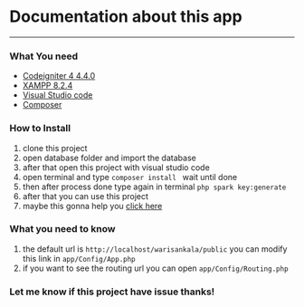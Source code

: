 # Documentation about this app 
___

### What You need 

-  [Codeigniter 4 4.4.0](https://codeigniter.com/user_guide/installation/index.html)
-  [XAMPP 8.2.4](https://www.apachefriends.org/)
-  [Visual Studio code](https://code.visualstudio.com/)
-  [Composer](https://getcomposer.org/)

### How to Install 
1. clone this project
2. open database folder and import the database
3. after that open this project with visual studio code
4. open terminal and type `composer install ` wait until done
5. then after process done type again in terminal `php spark key:generate`
6. after that you can use this project
7. maybe this gonna help you [click here](https://codeigniter4.github.io/userguide/)

### What you need to know 
1. the default url is `http://localhost/warisankala/public` you can modify this link in `app/Config/App.php`
2. if you want to see the routing url you can open `app/Config/Routing.php`

### Let me know if this project have issue thanks!
